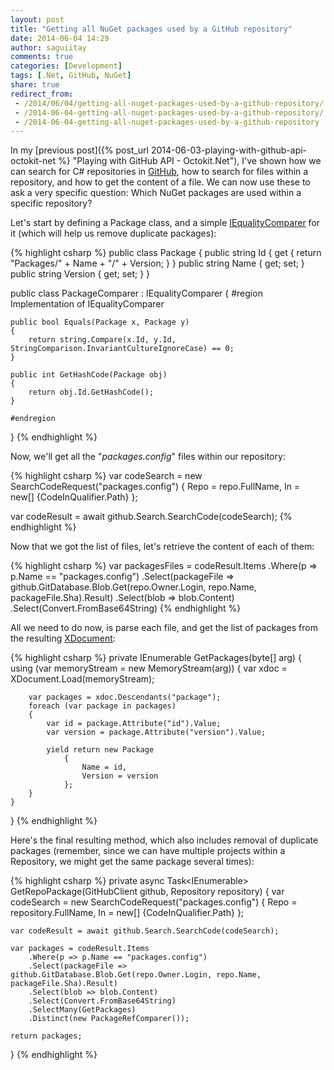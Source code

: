 ```yaml
---
layout: post
title: "Getting all NuGet packages used by a GitHub repository"
date: 2014-06-04 14:29
author: saguiitay
comments: true
categories: [Development]
tags: [.Net, GitHub, NuGet]
share: true
redirect_from:
 - /2014/06/04/getting-all-nuget-packages-used-by-a-github-repository/
 - /2014-06-04-getting-all-nuget-packages-used-by-a-github-repository/
 - /2014-06-04-getting-all-nuget-packages-used-by-a-github-repository
---
```

In my [previous post]({% post_url 2014-06-03-playing-with-github-api-octokit-net %} "Playing with GitHub API - Octokit.Net"), I've shown how we can
search for C# repositories in [GitHub](http://www.github.com), how to search for files within a repository, and how to get the content of a file.
We can now use these to ask a very specific question: Which NuGet packages are used within a specific repository?

Let's start by defining a Package class, and a simple [IEqualityComparer](http://msdn.microsoft.com/en-us/library/ms132151(v=vs.110).aspx) for
it (which will help us remove duplicate packages):

{% highlight csharp %}
public class Package
{
    public string Id { get { return "Packages/" + Name + "/" + Version; } }
    public string Name { get; set; }
    public string Version { get; set; }
}

public class PackageComparer : IEqualityComparer<Package>
{
    #region Implementation of IEqualityComparer<in Package>
 
    public bool Equals(Package x, Package y)
    {
        return string.Compare(x.Id, y.Id, StringComparison.InvariantCultureIgnoreCase) == 0;
    }
 
    public int GetHashCode(Package obj)
    {
        return obj.Id.GetHashCode();
    }
 
    #endregion
}
{% endhighlight %}

Now, we'll get all the "*packages.config*" files within our repository:

{% highlight csharp %}
var codeSearch = new SearchCodeRequest("packages.config")
    {
        Repo = repo.FullName, 
        In = new[] {CodeInQualifier.Path}
    };
 
var codeResult = await github.Search.SearchCode(codeSearch);
{% endhighlight %}

Now that we got the list of files, let's retrieve the content of each of them:

{% highlight csharp %}
var packagesFiles = codeResult.Items
	.Where(p => p.Name == "packages.config")
	.Select(packageFile => github.GitDatabase.Blob.Get(repo.Owner.Login, repo.Name, packageFile.Sha).Result)
	.Select(blob => blob.Content)
	.Select(Convert.FromBase64String)
{% endhighlight %}

All we need to do now, is parse each file, and get the list of packages from the resulting [XDocument](http://msdn.microsoft.com/en-us/library/system.xml.linq.xdocument(v=vs.110).aspx):

{% highlight csharp %}
private IEnumerable<Package> GetPackages(byte[] arg)
{
    using (var memoryStream = new MemoryStream(arg))
    {
        var xdoc = XDocument.Load(memoryStream);

        var packages = xdoc.Descendants("package");
        foreach (var package in packages)
        {
            var id = package.Attribute("id").Value;
            var version = package.Attribute("version").Value;
 
            yield return new Package
                {
                    Name = id,
                    Version = version
                };
        }
    }
}
{% endhighlight %}

Here's the final resulting method, which also includes removal of duplicate packages (remember, since we can have multiple projects within a Repository, we
might get the same package several times):

{% highlight csharp %}
private async Task<IEnumerable<Package>> GetRepoPackage(GitHubClient github, Repository repository)
{
    var codeSearch = new SearchCodeRequest("packages.config")
        {
            Repo = repository.FullName, 
            In = new[] {CodeInQualifier.Path}
        };
 
    var codeResult = await github.Search.SearchCode(codeSearch);
 
    var packages = codeResult.Items
        .Where(p => p.Name == "packages.config")
        .Select(packageFile => github.GitDatabase.Blob.Get(repo.Owner.Login, repo.Name, packageFile.Sha).Result)
        .Select(blob => blob.Content)
        .Select(Convert.FromBase64String)
        .SelectMany(GetPackages)
        .Distinct(new PackageRefComparer());

    return packages;
}
{% endhighlight %}
